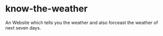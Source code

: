 # know-the-weather
 An Website which tells you the weather and also forceast the weather of next seven days.
